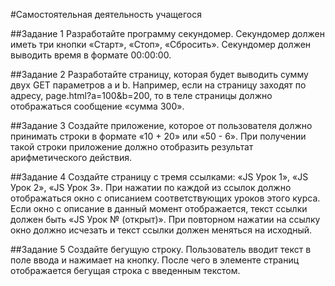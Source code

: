 #Самостоятельная деятельность учащегося 
 
##Задание 1 
Разработайте программу секундомер. Секундомер должен иметь три кнопки «Старт», «Стоп», «Сбросить». Секундомер должен выводить время в формате 00:00:00. 
 
##Задание 2 
Разработайте страницу, которая будет выводить сумму двух GET параметров a и b. Например, если на страницу заходят по адресу, page.html?a=100&b=200, то в теле страницы должно отображаться сообщение «сумма 300». 
 
##Задание 3 
Создайте приложение, которое от пользователя должно принимать строки в формате «10 + 20» или «50 - 6». При получении такой строки приложение должно отобразить результат арифметического действия. 
 
##Задание 4 
Создайте страницу с тремя ссылками: «JS Урок 1», «JS Урок 2», «JS Урок 3». При нажатии по каждой из ссылок должно отображаться окно с описанием соответствующих уроков этого курса. Если окно с описание в данный момент отображается, текст ссылки должен быть «JS Урок № (открыт)». При повторном нажатии на ссылку окно должно исчезать и текст ссылки должен меняться на исходный. 
 
##Задание 5 
Создайте бегущую строку. Пользователь вводит текст в поле ввода и нажимает на кнопку. После чего в элементе страниц отображается бегущая строка с введенным текстом. 
